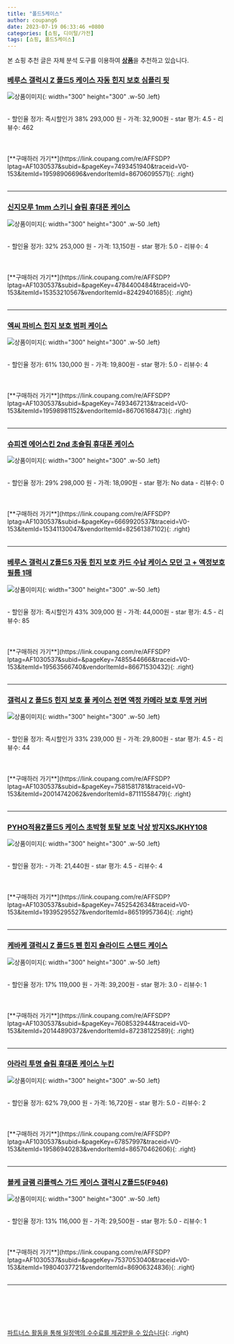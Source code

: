 ```yaml
---
title: "폴드5케이스"
author: coupang6
date: 2023-07-19 06:33:46 +0800
categories: [쇼핑, 디이털/가전]
tags: [쇼핑, 폴드5케이스]
---
```


본 쇼핑 추천 글은 자체 분석 도구를 이용하여 [**상품**](https://link.coupang.com/a/bao1ui)을 추천하고 있습니다.

### [베루스 갤럭시 Z 폴드5 케이스 자동 힌지 보호 심플리 핏](https://link.coupang.com/re/AFFSDP?lptag=AF1030537&subid=&pageKey=7493451940&traceid=V0-153&itemId=19598906696&vendorItemId=86706095571)

![상품이미지](https://thumbnail9.coupangcdn.com/thumbnails/remote/230x230ex/image/vendor_inventory/8094/f08daa074ae90aa985ca36c88626672f94b3a05825718705258ea7a479b1.jpg){: width="300" height="300" .w-50 .left}


<br>
- 할인율 정가: 즉시할인가 38%  293,000   원
- 가격: 32,900원
- star 평가: 4.5
- 리뷰수: 462
<br>
<br>
<br>
<br>
[**구매하러 가기**](https://link.coupang.com/re/AFFSDP?lptag=AF1030537&subid=&pageKey=7493451940&traceid=V0-153&itemId=19598906696&vendorItemId=86706095571){: .right}
<br>
<br>

---

### [신지모루 1mm 스키니 슬림 휴대폰 케이스](https://link.coupang.com/re/AFFSDP?lptag=AF1030537&subid=&pageKey=4784400484&traceid=V0-153&itemId=15353210567&vendorItemId=82429401685)

![상품이미지](https://thumbnail9.coupangcdn.com/thumbnails/remote/230x230ex/image/retail/images/1395999315155015-322000c8-f576-4f59-b261-f3c9e7f4a876.jpg){: width="300" height="300" .w-50 .left}


<br>
- 할인율 정가: 32%  253,000   원
- 가격: 13,150원
- star 평가: 5.0
- 리뷰수: 4
<br>
<br>
<br>
<br>
[**구매하러 가기**](https://link.coupang.com/re/AFFSDP?lptag=AF1030537&subid=&pageKey=4784400484&traceid=V0-153&itemId=15353210567&vendorItemId=82429401685){: .right}
<br>
<br>

---

### [엑씨 파비스 힌지 보호 범퍼 케이스](https://link.coupang.com/re/AFFSDP?lptag=AF1030537&subid=&pageKey=7493467213&traceid=V0-153&itemId=19598981152&vendorItemId=86706168473)

![상품이미지](https://thumbnail9.coupangcdn.com/thumbnails/remote/230x230ex/image/vendor_inventory/aaa5/9be18f779e42122ff314af7e7650c4f423fa45c0a8df902ef7fe6ea4a357.jpg){: width="300" height="300" .w-50 .left}


<br>
- 할인율 정가: 61%  130,000   원
- 가격: 19,800원
- star 평가: 5.0
- 리뷰수: 4
<br>
<br>
<br>
<br>
[**구매하러 가기**](https://link.coupang.com/re/AFFSDP?lptag=AF1030537&subid=&pageKey=7493467213&traceid=V0-153&itemId=19598981152&vendorItemId=86706168473){: .right}
<br>
<br>

---

### [슈피겐 에어스킨 2nd 초슬림 휴대폰 케이스](https://link.coupang.com/re/AFFSDP?lptag=AF1030537&subid=&pageKey=6669920537&traceid=V0-153&itemId=15341130047&vendorItemId=82561387102)

![상품이미지](https://thumbnail8.coupangcdn.com/thumbnails/remote/230x230ex/image/retail/images/5292315358674102-54c4b3ee-d55a-4e4b-a7df-bdd7089936d3.jpg){: width="300" height="300" .w-50 .left}


<br>
- 할인율 정가: 29%  298,000   원
- 가격: 18,090원
- star 평가: No data
- 리뷰수: 0
<br>
<br>
<br>
<br>
[**구매하러 가기**](https://link.coupang.com/re/AFFSDP?lptag=AF1030537&subid=&pageKey=6669920537&traceid=V0-153&itemId=15341130047&vendorItemId=82561387102){: .right}
<br>
<br>

---

### [베루스 갤럭시 Z폴드5 자동 힌지 보호 카드 수납 케이스 모던 고 + 액정보호필름 1매](https://link.coupang.com/re/AFFSDP?lptag=AF1030537&subid=&pageKey=7485544666&traceid=V0-153&itemId=19563566740&vendorItemId=86671530432)

![상품이미지](https://thumbnail6.coupangcdn.com/thumbnails/remote/230x230ex/image/vendor_inventory/c368/78bb488e7e9ffbe6404ba6bb44e6179fbc617ea01f3229efef6018160324.jpg){: width="300" height="300" .w-50 .left}


<br>
- 할인율 정가: 즉시할인가 43%  309,000   원
- 가격: 44,000원
- star 평가: 4.5
- 리뷰수: 85
<br>
<br>
<br>
<br>
[**구매하러 가기**](https://link.coupang.com/re/AFFSDP?lptag=AF1030537&subid=&pageKey=7485544666&traceid=V0-153&itemId=19563566740&vendorItemId=86671530432){: .right}
<br>
<br>

---

### [갤럭시 Z 폴드5 힌지 보호 풀 케이스 전면 액정 카메라 보호 투명 커버](https://link.coupang.com/re/AFFSDP?lptag=AF1030537&subid=&pageKey=7581581781&traceid=V0-153&itemId=20014742062&vendorItemId=87111558479)

![상품이미지](https://thumbnail6.coupangcdn.com/thumbnails/remote/230x230ex/image/vendor_inventory/f421/e772c91cca771fef2d129ea16ef0f1224178384c33a5b33fe51492c3d686.jpg){: width="300" height="300" .w-50 .left}


<br>
- 할인율 정가: 즉시할인가 33%  239,000   원
- 가격: 29,800원
- star 평가: 4.5
- 리뷰수: 44
<br>
<br>
<br>
<br>
[**구매하러 가기**](https://link.coupang.com/re/AFFSDP?lptag=AF1030537&subid=&pageKey=7581581781&traceid=V0-153&itemId=20014742062&vendorItemId=87111558479){: .right}
<br>
<br>

---

### [PYHO적용Z폴드5 케이스 초박형 토탈 보호 낙상 방지XSJKHY108](https://link.coupang.com/re/AFFSDP?lptag=AF1030537&subid=&pageKey=7452542634&traceid=V0-153&itemId=19395295527&vendorItemId=86519957364)

![상품이미지](https://thumbnail8.coupangcdn.com/thumbnails/remote/230x230ex/image/vendor_inventory/4d65/ef6de42f75c6c52f8f988aafd20f61af1957fc88f218b6dfebe66496ab46.jpg){: width="300" height="300" .w-50 .left}


<br>
- 할인율 정가: 
- 가격: 21,440원
- star 평가: 4.5
- 리뷰수: 4
<br>
<br>
<br>
<br>
[**구매하러 가기**](https://link.coupang.com/re/AFFSDP?lptag=AF1030537&subid=&pageKey=7452542634&traceid=V0-153&itemId=19395295527&vendorItemId=86519957364){: .right}
<br>
<br>

---

### [케바케 갤럭시 Z 폴드5 펜 힌지 슬라이드 스탠드 케이스](https://link.coupang.com/re/AFFSDP?lptag=AF1030537&subid=&pageKey=7608532944&traceid=V0-153&itemId=20144890372&vendorItemId=87238122589)

![상품이미지](https://thumbnail9.coupangcdn.com/thumbnails/remote/230x230ex/image/vendor_inventory/fe92/88dc84508a13b9563ff2aa9fa2a62b0fd08bcce91c5bbaabc1c92f594c43.jpg){: width="300" height="300" .w-50 .left}


<br>
- 할인율 정가: 17%  119,000   원
- 가격: 39,200원
- star 평가: 3.0
- 리뷰수: 1
<br>
<br>
<br>
<br>
[**구매하러 가기**](https://link.coupang.com/re/AFFSDP?lptag=AF1030537&subid=&pageKey=7608532944&traceid=V0-153&itemId=20144890372&vendorItemId=87238122589){: .right}
<br>
<br>

---

### [아라리 투명 슬림 휴대폰 케이스 누킨](https://link.coupang.com/re/AFFSDP?lptag=AF1030537&subid=&pageKey=67857997&traceid=V0-153&itemId=19586940283&vendorItemId=86570462606)

![상품이미지](https://thumbnail8.coupangcdn.com/thumbnails/remote/230x230ex/image/retail/images/567670839848170-3fe9cde3-5945-4bc4-9e7e-2e8848531624.jpg){: width="300" height="300" .w-50 .left}


<br>
- 할인율 정가: 62%  79,000   원
- 가격: 16,720원
- star 평가: 5.0
- 리뷰수: 2
<br>
<br>
<br>
<br>
[**구매하러 가기**](https://link.coupang.com/re/AFFSDP?lptag=AF1030537&subid=&pageKey=67857997&traceid=V0-153&itemId=19586940283&vendorItemId=86570462606){: .right}
<br>
<br>

---

### [볼케 글램 리플렉스 가드 케이스 갤럭시 Z폴드5(F946)](https://link.coupang.com/re/AFFSDP?lptag=AF1030537&subid=&pageKey=7537053040&traceid=V0-153&itemId=19804037721&vendorItemId=86906324836)

![상품이미지](https://thumbnail9.coupangcdn.com/thumbnails/remote/230x230ex/image/vendor_inventory/b576/f15f2c9270f09cf061227ed02dd7008b696d3771b9616aeb07e9fac5e1c9.jpg){: width="300" height="300" .w-50 .left}


<br>
- 할인율 정가: 13%  116,000   원
- 가격: 29,500원
- star 평가: 5.0
- 리뷰수: 1
<br>
<br>
<br>
<br>
[**구매하러 가기**](https://link.coupang.com/re/AFFSDP?lptag=AF1030537&subid=&pageKey=7537053040&traceid=V0-153&itemId=19804037721&vendorItemId=86906324836){: .right}
<br>
<br>

---
<br><br><br><br><br> [파트너스 활동을 통해 일정액의 수수료를 제공받을 수 있습니다](https://link.coupang.com/a/bao1ui){: .right}